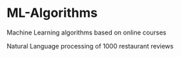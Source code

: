 # ML-Algorithms
Machine Learning algorithms based on online courses

Natural Language processing of 1000 restaurant reviews
